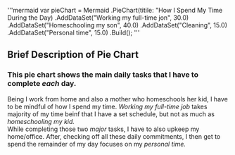 '''mermaid
var pieChart = Mermaid
    .PieChart(titile: "How I Spend My Time During the Day)
    .AddDataSet("Working my full-time jon", 30.0)
    .AddDataSet("Homeschooling my son", 40.0)
    .AddDataSet("Cleaning", 15.0)
    .AddDataSet("Personal time", 15.0)
    .Build();
    '''
    
 ## Brief Description of Pie Chart  
### This pie chart shows the main daily tasks that I have to complete _each_ day.  
Being I work from home and also a mother who homeschools her kid, I have to be mindful of how I spend my time. *Working my full-time job* takes majority of my time beinf that I have a set schedule, but not as much as *homeschooling my kid.*  
While completing those two _major_ tasks, I have to also upkeep my home/office. After, checking off all these daily commitments, I then get to spend the remainder of my day focuses on my *personal time.*
